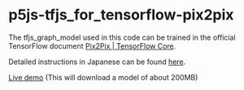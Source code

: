 # p5js-tfjs_for_tensorflow-pix2pix

The tfjs_graph_model used in this code can be trained in the official TensorFlow document [Pix2Pix  |  TensorFlow Core](https://www.tensorflow.org/tutorials/generative/pix2pix).

Detailed instructions in Japanese can be found [here](https://qiita.com/tset-tset-tset/items/5c1117fe3ac7fe4f7490).

[Live demo](https://tset-tset-tset.github.io/pix2pix/) (This will download a model of about 200MB)
